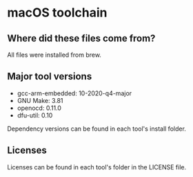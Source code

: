 # macOS toolchain

## Where did these files come from?

All files were installed from brew.

## Major tool versions

 - gcc-arm-embedded: 10-2020-q4-major  
 - GNU Make: 3.81  
 - openocd:  0.11.0  
 - dfu-util: 0.10  

Dependency versions can be found in each tool's install folder.

## Licenses

Licenses can be found in each tool's folder in the LICENSE file.